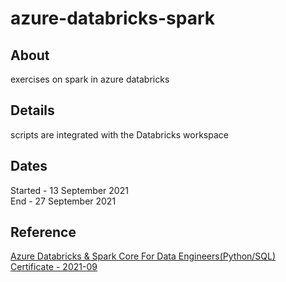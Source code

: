 # azure-databricks-spark

## About
exercises on spark in azure databricks 

## Details
scripts are integrated with the Databricks workspace

## Dates
Started - 13 September 2021  
End - 27 September 2021

## Reference
[Azure Databricks & Spark Core For Data Engineers(Python/SQL)](https://www.udemy.com/course/azure-databricks-spark-core-for-data-engineers)  
[Certificate - 2021-09](https://www.udemy.com/certificate/UC-7f781a47-487e-4545-a25f-a7af430b0293)
